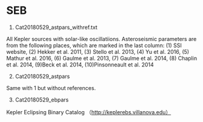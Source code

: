 # SEB

1. Cat20180529_astpars_withref.txt

All Kepler sources with solar-like oscillatiions. Asteroseismic parameters are from the following places, which are marked in the last column:
(1) SSI website, (2) Hekker et al. 2011, (3) Stello et al. 2013, (4) Yu et al. 2016, (5) Mathur et al. 2016, 
(6) Gaulme et al. 2013, (7) Gaulme et al. 2014, (8) Chaplin et al. 2014, (9)Beck et al. 2014, (10)Pinsonneault et al. 2014

2. Cat20180529_astpars

Same with 1 but without references.

3. Cat20180529_ebpars

Kepler Eclipsing Binary Catalog （http://keplerebs.villanova.edu）
